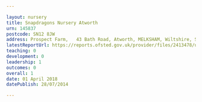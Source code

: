 ```yaml
---

layout: nursery
title: Snapdragons Nursery Atworth
urn: 145837
postcode: SN12 8JW
address: Prospect Farm,   43 Bath Road, Atworth, MELKSHAM, Wiltshire, SN12 8JW
latestReportUrl: https://reports.ofsted.gov.uk/provider/files/2413478/urn/145837.pdf
teaching: 0
development: 0
leadership: 1
outcomes: 0
overall: 1
date: 01 April 2018 
datePublish: 28/07/2014

---
```

